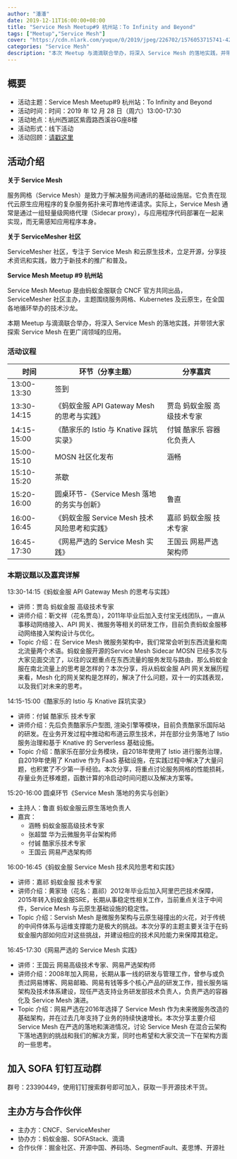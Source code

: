 ```yaml
---
author: "潘潘"
date: 2019-12-11T16:00:00+08:00
title: "Service Mesh Meetup#9 杭州站：To Infinity and Beyond"
tags: ["Meetup","Service Mesh"]
cover: "https://cdn.nlark.com/yuque/0/2019/jpeg/226702/1576053715741-4235957d-65e6-44d5-a8e0-58654f9120e0.jpeg"
categories: "Service Mesh"
description: "本次 Meetup 与滴滴联合举办，将深入 Service Mesh 的落地实践，并带领大家探索 Service Mesh 在更广阔领域的应用。"
---
```


## 概要

- 活动主题：Service Mesh Meetup#9 杭州站：To Infinity and Beyond
- 活动时间：时间：2019 年 12 月 28 日（周六）13:00-17:30
- 活动地点：杭州西湖区紫霞路西溪谷G座8楼
- 活动形式：线下活动
- 活动回顾：[请戳这里](https://tech.antfin.com/community/activities/1056?chInfo=sofa)

## 活动介绍

**关于 Service Mesh**

服务网格（Service Mesh）是致力于解决服务间通讯的基础设施层。它负责在现代云原生应用程序的复杂服务拓扑来可靠地传递请求。实际上，Service Mesh 通常是通过一组轻量级网络代理（Sidecar proxy），与应用程序代码部署在一起来实现，而无需感知应用程序本身。

**关于 ServiceMesher 社区**

ServiceMesher 社区，专注于 Service Mesh 和云原生技术，立足开源，分享技术资讯和实践，致力于新技术的推广和普及。

**Service Mesh Meetup #9 杭州站**

Service Mesh Meetup 是由蚂蚁金服联合 CNCF 官方共同出品，ServiceMesher 社区主办，主题围绕服务网格、Kubernetes 及云原生，在全国各地循环举办的技术沙龙。

本期 Meetup 与滴滴联合举办，将深入 Service Mesh 的落地实践，并带领大家探索 Service Mesh 在更广阔领域的应用。

### 活动议程

| 时间 | 环节（分享主题） | 分享嘉宾 |
| --- | --- | --- |
| 13:00-13:30 | 签到 |  |
| 13:30-14:15 | 《蚂蚁金服 API Gateway Mesh 的思考与实践》 | 贾岛 蚂蚁金服 高级技术专家 |
| 14:15-15:00 | 《酷家乐的 Istio 与 Knative 踩坑实录》 | 付铖 酷家乐 容器化负责人 |
| 15:00-15:10 | MOSN 社区化发布 | 涵畅 |
| 15:10-15:20 | 茶歇 |  |
| 15:20-16:00 | 圆桌环节-《Service Mesh 落地的务实与创新》 | 鲁直 |
| 16:00-16:45 | 《蚂蚁金服 Service Mesh 技术风险思考和实践》 | 嘉祁 蚂蚁金服 技术专家 |
| 16:45-17:30 | 《网易严选的 Service Mesh 实践》 | 王国云 网易严选 架构师 |

### 本期议题以及嘉宾详解

13:30-14:15《蚂蚁金服 API Gateway Mesh 的思考与实践》

- 讲师：贾岛 蚂蚁金服 高级技术专家
- 讲师介绍：靳文祥（花名贾岛），2011年毕业后加入支付宝无线团队，一直从事移动网络接入、API 网关、微服务等相关的研发工作，目前负责蚂蚁金服移动网络接入架构设计与优化。
- Topic 介绍：在 Service Mesh 微服务架构中，我们常常会听到东西流量和南北流量两个术语。蚂蚁金服开源的Service Mesh Sidecar MOSN 已经多次与大家见面交流了，以往的议题重点在东西流量的服务发现与路由，那么蚂蚁金服在南北流量上的思考是怎样的？本次分享，将从蚂蚁金服 API 网关发展历程来看，Mesh 化的网关架构是怎样的，解决了什么问题，双十一的实践表现，以及我们对未来的思考。

14:15-15:00《酷家乐的 Istio 与 Knative 踩坑实录》

- 讲师：付铖 酷家乐 技术专家
- 讲师介绍：先后负责酷家乐户型图, 渲染引擎等模块，目前负责酷家乐国际站的研发。在业务开发过程中推动和布道云原生技术，并在部分业务落地了 Istio 服务治理和基于 Knative 的 Serverless 基础设施。
- Topic 介绍：酷家乐在部分业务模块，自2018年使用了 Istio 进行服务治理，自2019年使用了 Knative 作为 FaaS 基础设施，在实践过程中解决了大量问题，也积累了不少第一手经验。本次分享，将重点讨论服务网格的性能损耗，存量业务迁移难题，函数计算的冷启动时间问题以及解决方案等。

15:20-16:00 圆桌环节《Service Mesh 落地的务实与创新》

- 主持人：鲁直 蚂蚁金服云原生落地负责人
- 嘉宾：
  - 涵畅 蚂蚁金服高级技术专家
  - 张超盟 华为云微服务平台架构师
  - 付铖 酷家乐技术专家
  - 王国云 网易严选架构师

16:00-16:45《蚂蚁金服 Service Mesh 技术风险思考和实践》

- 讲师：嘉祁 蚂蚁金服 技术专家
- 讲师介绍：黄家琦（花名：嘉祁）2012年毕业后加入阿里巴巴技术保障，2015年转入蚂蚁金服SRE，长期从事稳定性相关工作，当前重点关注于中间件，Service Mesh 与云原生基础设施的稳定性。
- Topic 介绍：Servish Mesh 是微服务架构与云原生碰撞出的火花，对于传统的中间件体系与运维支撑能力是极大的挑战。本次分享的主题主要关注于在蚂蚁金服内部如何应对这些挑战，并建设相应的技术风险能力来保障其稳定。

16:45-17:30《网易严选的 Service Mesh 实践》

- 讲师：王国云 网易高级技术专家、网易严选架构师
- 讲师介绍：2008年加入网易，长期从事一线的研发与管理工作，曾参与或负责过网易博客、网易邮箱、网易有钱等多个核心产品的研发工作，擅长服务端架构及技术体系建设，现任严选支持业务研发部技术负责人，负责严选的容器化及 Service Mesh 演进。
- Topic 介绍：网易严选在2016年选择了 Service Mesh 作为未来微服务改造的基础架构，并在过去几年支持了业务的持续快速增长。本次分享主要介绍 Service Mesh 在严选的落地和演进情况，讨论 Service Mesh 在混合云架构下落地遇到的挑战和我们的解决方案，同时也希望和大家交流一下在架构方面的一些思考。

## 加入 SOFA 钉钉互动群

群号：23390449，使用钉钉搜索群号即可加入，获取一手开源技术干货。

## 主办方与合作伙伴

- 主办方：CNCF、ServiceMesher
- 协办方：蚂蚁金服、SOFAStack、滴滴
- 合作伙伴：掘金社区、开源中国、养码场、SegmentFault、麦思博、开源社